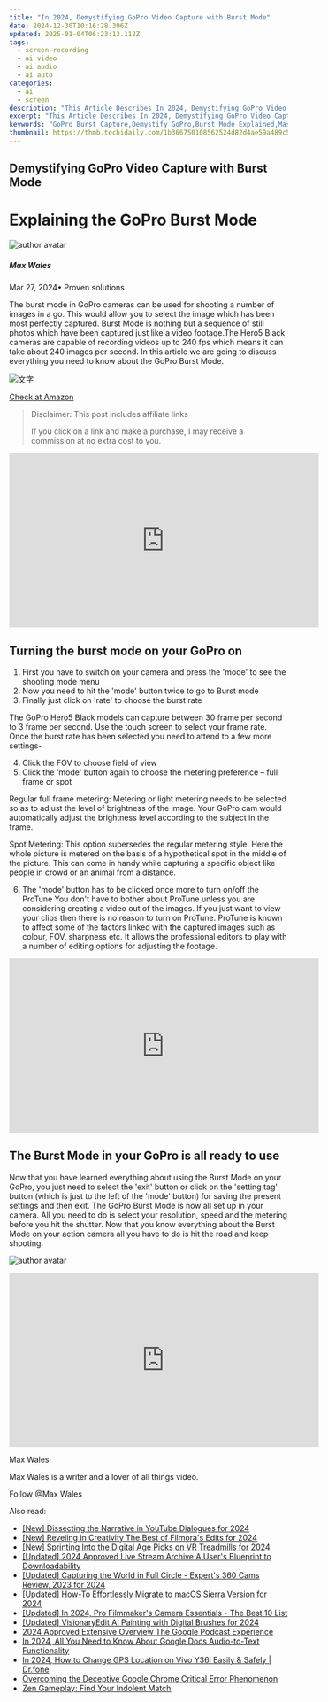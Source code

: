 ```yaml
---
title: "In 2024, Demystifying GoPro Video Capture with Burst Mode"
date: 2024-12-30T10:16:28.396Z
updated: 2025-01-04T06:23:13.112Z
tags: 
  - screen-recording
  - ai video
  - ai audio
  - ai auto
categories: 
  - ai
  - screen
description: "This Article Describes In 2024, Demystifying GoPro Video Capture with Burst Mode"
excerpt: "This Article Describes In 2024, Demystifying GoPro Video Capture with Burst Mode"
keywords: "GoPro Burst Capture,Demystify GoPro,Burst Mode Explained,Mastering GoPro Videos,GoPro Video Techniques,Burst Mode Tips,Clear GoPro Recording Guide"
thumbnail: https://thmb.techidaily.com/1b366750108562524d82d4ae59a489c50fa84a81f8bcbe092ec793162bb9610d.jpg
---
```


## Demystifying GoPro Video Capture with Burst Mode

# Explaining the GoPro Burst Mode

![author avatar](https://images.wondershare.com/filmora/article-images/max-wales-author.jpg)

##### Max Wales

 Mar 27, 2024• Proven solutions

 The burst mode in GoPro cameras can be used for shooting a number of images in a go. This would allow you to select the image which has been most perfectly captured. Burst Mode is nothing but a sequence of still photos which have been captured just like a video footage.The Hero5 Black cameras are capable of recording videos up to 240 fps which means it can take about 240 images per second. In this article we are going to discuss everything you need to know about the GoPro Burst Mode.

![文字](https://images.wondershare.com/filmora/article-images/gopro-hero5-black-1.jpg)

[Check at Amazon](https://www.amazon.com/gp/product/B01M14ATO0/ref=as%5Fli%5Ftl?ie=UTF8&tag=vs-flora-20&camp=1789&creative=9325&linkCode=as2&creativeASIN=B01M14ATO0&linkId=5ce54ea937ecffa6b1b8056b6922abaa)

>  Disclaimer: This post includes affiliate links
>
>  If you click on a link and make a purchase, I may receive a commission at no extra cost to you.
>

<!-- affiliate ads begin -->
<iframe width="560" height="315" src="https://www.youtube.com/embed/dKjioJQaUh8?si=Ls_AeuvGsSyL5ny2" title="YouTube video player" frameborder="0" allow="accelerometer; autoplay; clipboard-write; encrypted-media; gyroscope; picture-in-picture; web-share" referrerpolicy="strict-origin-when-cross-origin" allowfullscreen></iframe>
<!-- affiliate ads end -->

## Turning the burst mode on your GoPro on

1. First you have to switch on your camera and press the 'mode' to see the shooting mode menu
2. Now you need to hit the 'mode' button twice to go to Burst mode
3. Finally just click on 'rate' to choose the burst rate

 The GoPro Hero5 Black models can capture between 30 frame per second to 3 frame per second. Use the touch screen to select your frame rate. Once the burst rate has been selected you need to attend to a few more settings-

4. Click the FOV to choose field of view
5. Click the 'mode' button again to choose the metering preference – full frame or spot

 Regular full frame metering: Metering or light metering needs to be selected so as to adjust the level of brightness of the image. Your GoPro cam would automatically adjust the brightness level according to the subject in the frame.

 Spot Metering: This option supersedes the regular metering style. Here the whole picture is metered on the basis of a hypothetical spot in the middle of the picture. This can come in handy while capturing a specific object like people in crowd or an animal from a distance.

6. The 'mode' button has to be clicked once more to turn on/off the ProTune You don't have to bother about ProTune unless you are considering creating a video out of the images. If you just want to view your clips then there is no reason to turn on ProTune. ProTune is known to affect some of the factors linked with the captured images such as colour, FOV, sharpness etc. It allows the professional editors to play with a number of editing options for adjusting the footage.

<!-- affiliate ads begin -->
<iframe width="560" height="315" src="https://www.youtube.com/embed/gMS5pm0SQlQ?si=gasOo6p2agrVlIb7" title="YouTube video player" frameborder="0" allow="accelerometer; autoplay; clipboard-write; encrypted-media; gyroscope; picture-in-picture; web-share" referrerpolicy="strict-origin-when-cross-origin" allowfullscreen></iframe>
<!-- affiliate ads end -->

## The Burst Mode in your GoPro is all ready to use

 Now that you have learned everything about using the Burst Mode on your GoPro, you just need to select the 'exit' button or click on the 'setting tag' button (which is just to the left of the 'mode' button) for saving the present settings and then exit. The GoPro Burst Mode is now all set up in your camera. All you need to do is select your resolution, speed and the metering before you hit the shutter. Now that you know everything about the Burst Mode on your action camera all you have to do is hit the road and keep shooting.

![author avatar](https://images.wondershare.com/filmora/article-images/max-wales-author.jpg)

<!-- affiliate ads begin -->
<iframe width="560" height="315" src="https://www.youtube.com/embed/0Kr7Dpw0HuM?si=05wWDXdPgmC-oBBE" title="YouTube video player" frameborder="0" allow="accelerometer; autoplay; clipboard-write; encrypted-media; gyroscope; picture-in-picture; web-share" referrerpolicy="strict-origin-when-cross-origin" allowfullscreen></iframe>
<!-- affiliate ads end -->

Max Wales

Max Wales is a writer and a lover of all things video.

Follow @Max Wales


<ins class="adsbygoogle"
     style="display:block"
     data-ad-format="autorelaxed"
     data-ad-client="ca-pub-7571918770474297"
     data-ad-slot="1223367746"></ins>



<ins class="adsbygoogle"
     style="display:block"
     data-ad-client="ca-pub-7571918770474297"
     data-ad-slot="8358498916"
     data-ad-format="auto"
     data-full-width-responsive="true"></ins>


<span class="atpl-alsoreadstyle">Also read:</span>
<div><ul>
<li><a href="https://facebook-video-share.techidaily.com/new-dissecting-the-narrative-in-youtube-dialogues-for-2024/"><u>[New] Dissecting the Narrative in YouTube Dialogues for 2024</u></a></li>
<li><a href="https://fox-links.techidaily.com/new-reveling-in-creativity-the-best-of-filmoras-edits-for-2024/"><u>[New] Reveling in Creativity The Best of Filmora's Edits for 2024</u></a></li>
<li><a href="https://fox-hovers.techidaily.com/new-sprinting-into-the-digital-age-picks-on-vr-treadmills-for-2024/"><u>[New] Sprinting Into the Digital Age Picks on VR Treadmills for 2024</u></a></li>
<li><a href="https://facebook-video-content.techidaily.com/updated-2024-approved-live-stream-archive-a-users-blueprint-to-downloadability/"><u>[Updated] 2024 Approved Live Stream Archive A User's Blueprint to Downloadability</u></a></li>
<li><a href="https://article-files.techidaily.com/updated-capturing-the-world-in-full-circle-experts-360-cams-review-2023-for-2024/"><u>[Updated] Capturing the World in Full Circle - Expert's 360 Cams Review, 2023 for 2024</u></a></li>
<li><a href="https://fox-friendly.techidaily.com/updated-how-to-effortlessly-migrate-to-macos-sierra-version-for-2024/"><u>[Updated] How-To Effortlessly Migrate to macOS Sierra Version for 2024</u></a></li>
<li><a href="https://fox-friendly.techidaily.com/updated-in-2024-pro-filmmakers-camera-essentials-the-best-10-list/"><u>[Updated] In 2024, Pro Filmmaker's Camera Essentials - The Best 10 List</u></a></li>
<li><a href="https://fox-friendly.techidaily.com/updated-visionaryedit-ai-painting-with-digital-brushes-for-2024/"><u>[Updated] VisionaryEdit AI Painting with Digital Brushes for 2024</u></a></li>
<li><a href="https://article-tips.techidaily.com/2024-approved-extensive-overview-the-google-podcast-experience/"><u>2024 Approved Extensive Overview The Google Podcast Experience</u></a></li>
<li><a href="https://fox-friendly.techidaily.com/in-2024-all-you-need-to-know-about-google-docs-audio-to-text-functionality/"><u>In 2024, All You Need to Know About Google Docs Audio-to-Text Functionality</u></a></li>
<li><a href="https://location-social.techidaily.com/in-2024-how-to-change-gps-location-on-vivo-y36i-easily-and-safely-drfone-by-drfone-virtual-android/"><u>In 2024, How to Change GPS Location on Vivo Y36i Easily & Safely | Dr.fone</u></a></li>
<li><a href="https://win-howtos.techidaily.com/overcoming-the-deceptive-google-chrome-critical-error-phenomenon/"><u>Overcoming the Deceptive Google Chrome Critical Error Phenomenon</u></a></li>
<li><a href="https://games-able.techidaily.com/zen-gameplay-find-your-indolent-match/"><u>Zen Gameplay: Find Your Indolent Match</u></a></li>
</ul></div>

